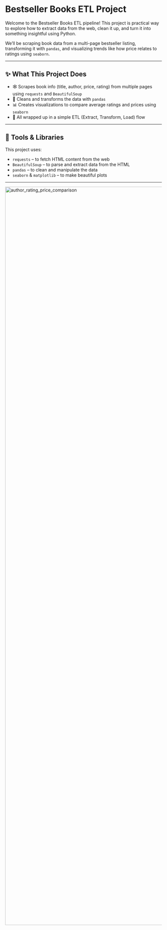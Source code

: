 # Bestseller Books ETL Project

Welcome to the Bestseller Books ETL pipeline! This project is practical way to explore how to extract data from the web, clean it up, and turn it into something insightful using Python.

We’ll be scraping book data from a multi-page bestseller listing, transforming it with `pandas`, and visualizing trends like how price relates to ratings using `seaborn`.

---

## ✨ What This Project Does

- 🕸️ Scrapes book info (title, author, price, rating) from multiple pages using `requests` and `BeautifulSoup`
- 🧼 Cleans and transforms the data with `pandas`
- 📊 Creates visualizations to compare average ratings and prices using `seaborn`
- 🔁 All wrapped up in a simple ETL (Extract, Transform, Load) flow

---

## 🧰 Tools & Libraries

This project uses:

- `requests` – to fetch HTML content from the web
- `BeautifulSoup` – to parse and extract data from the HTML
- `pandas` – to clean and manipulate the data
- `seaborn` & `matplotlib` – to make beautiful plots

---

<img width="3565" height="2369" alt="author_rating_price_comparison" src="https://github.com/user-attachments/assets/0d76d7d6-e202-4454-8fbe-d601da8fd0c7" />
